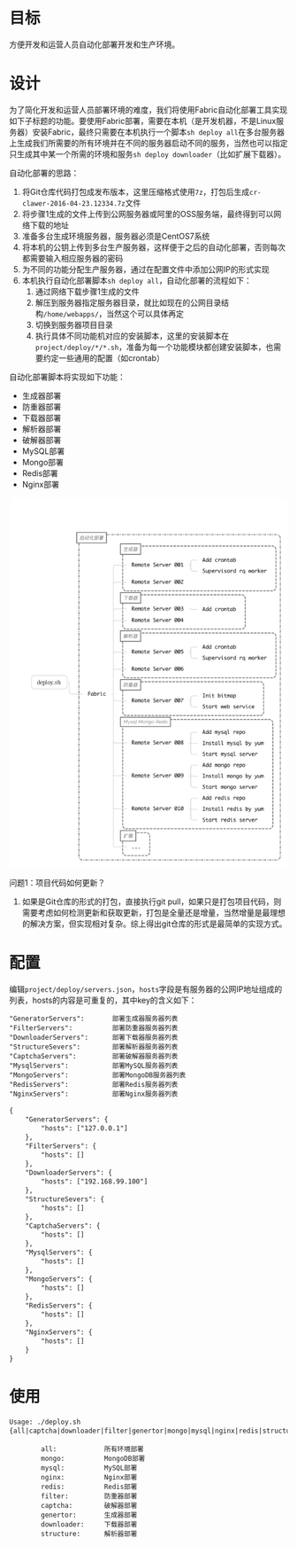 # 目标

方便开发和运营人员自动化部署开发和生产环境。

# 设计

为了简化开发和运营人员部署环境的难度，我们将使用Fabric自动化部署工具实现如下子标题的功能。要使用Fabric部署，需要在本机（是开发机器，不是Linux服务器）安装Fabric，最终只需要在本机执行一个脚本`sh deploy all`在多台服务器上生成我们所需要的所有环境并在不同的服务器启动不同的服务，当然也可以指定只生成其中某一个所需的环境和服务`sh deploy downloader`（比如扩展下载器）。

自动化部署的思路：

1. 将Git仓库代码打包成发布版本，这里压缩格式使用`7z`，打包后生成`cr-clawer-2016-04-23.12334.7z`文件
2. 将步骤1生成的文件上传到公网服务器或阿里的OSS服务端，最终得到可以网络下载的地址
3. 准备多台生成环境服务器，服务器必须是CentOS7系统
4. 将本机的公钥上传到多台生产服务器，这样便于之后的自动化部署，否则每次都需要输入相应服务器的密码
5. 为不同的功能分配生产服务器，通过在配置文件中添加公网IP的形式实现
6. 本机执行自动化部署脚本`sh deploy all`，自动化部署的流程如下：
    1. 通过网络下载步骤1生成的文件
    2. 解压到服务器指定服务器目录，就比如现在的公网目录结构`/home/webapps/`，当然这个可以具体再定
    3. 切换到服务器项目目录
    4. 执行具体不同功能机对应的安装脚本，这里的安装脚本在`project/deploy/*/*.sh`，准备为每一个功能模块都创建安装脚本，也需要约定一些通用的配置（如crontab）


自动化部署脚本将实现如下功能：

- 生成器部署
- 防重器部署
- 下载器部署
- 解析器部署
- 破解器部署
- MySQL部署
- Mongo部署
- Redis部署
- Nginx部署

![Deploy Image](images/deploy.png "Deploy")

问题1：项目代码如何更新？

1. 如果是Git仓库的形式的打包，直接执行git pull，如果只是打包项目代码，则需要考虑如何检测更新和获取更新，打包是全量还是增量，当然增量是最理想的解决方案，但实现相对复杂。综上得出git仓库的形式是最简单的实现方式。

# 配置

编辑`project/deploy/servers.json`，`hosts`字段是有服务器的公网IP地址组成的列表，hosts的内容是可重复的，其中key的含义如下：

```
"GeneratorServers":       部署生成器服务器列表
"FilterServers":          部署防重器服务器列表
"DownloaderServers":      部署下载器服务器列表
"StructureSevers":        部署解析器服务器列表
"CaptchaServers":         部署破解器服务器列表
"MysqlServers":           部署MySQL服务器列表
"MongoServers":           部署MongoDB服务器列表
"RedisServers":           部署Redis服务器列表
"NginxServers":           部署Nginx服务器列表
```

```
{
    "GeneratorServers": {
        "hosts": ["127.0.0.1"]
    },
    "FilterServers": {
        "hosts": []
    },
    "DownloaderServers": {
        "hosts": ["192.168.99.100"]
    },
    "StructureSevers": {
        "hosts": []
    },
    "CaptchaServers": {
        "hosts": []
    },
    "MysqlServers": {
        "hosts": []
    },
    "MongoServers": {
        "hosts": []
    },
    "RedisServers": {
        "hosts": []
    },
    "NginxServers": {
        "hosts": []
    }
}
```

# 使用

```
Usage: ./deploy.sh {all|captcha|downloader|filter|genertor|mongo|mysql|nginx|redis|structure}

        all:            所有环境部署
        mongo:          MongoDB部署
        mysql:          MySQL部署
        nginx:          Nginx部署
        redis:          Redis部署
        filter:         防重器部署
        captcha:        破解器部署
        genertor:       生成器部署
        downloader:     下载器部署
        structure:      解析器部署
```
